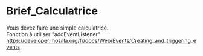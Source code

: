 # Brief_Calculatrice
Vous devez faire une simple calculatrice.<br>
Fonction à utiliser "addEventListener"
https://developer.mozilla.org/fr/docs/Web/Events/Creating_and_triggering_events
